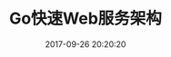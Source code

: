 ---
layout: post
title: Go快速Web服务架构
date: 2017-09-26 20:20:20
categories:
- golang
- 语言与设计
tags:
---